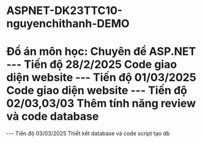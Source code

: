 
# ASPNET-DK23TTC10-nguyenchithanh-DEMO
Đồ án môn học: Chuyên đề ASP.NET
--- Tiến độ 28/2/2025 
Code giao diện website
--- Tiến độ 01/03/2025
Code giao diện website
--- Tiến độ 02/03,03/03
Thêm tính năng review và code database
=======
--- Tiến độ 03/03/2025
Thiết kết database và code script tạo db

